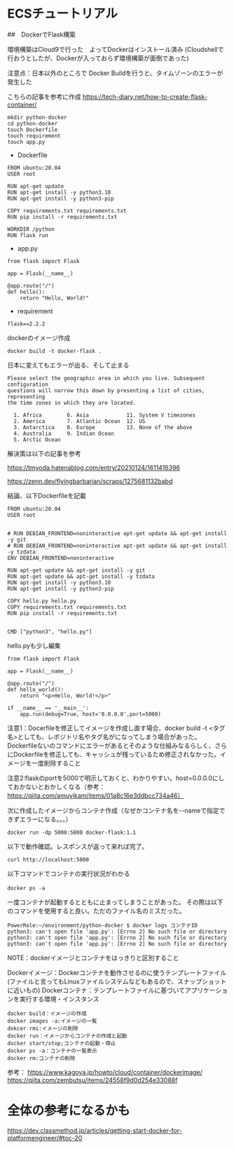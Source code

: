 # ECSチュートリアル

##　DockerでFlask構築



環境構築はCloud9で行った　よってDockerはインストール済み
(Cloudshellで行おうとしたが、Dockerが入っておらず環境構築が面倒であった)

注意点：日本以外のところで Docker Buildを行うと、タイムゾーンのエラーが発生した

こちらの記事を参考に作成
https://tech-diary.net/how-to-create-flask-container/


~~~
mkdir python-docker
cd python-docker
touch Dockerfile
touch requirement
touch app.py
~~~

- Dockerfile

~~~
FROM ubuntu:20.04
USER root

RUN apt-get update
RUN apt-get install -y python3.10
RUN apt-get install -y python3-pip

COPY requirements.txt requirements.txt
RUN pip install -r requirements.txt

WORKDIR /python
RUN flask run
~~~


- app.py
~~~
from flask import Flask

app = Flask(__name__)

@app.route("/")
def hello():
    return "Hello, World!"
~~~

- requirement
~~~
flask==2.2.2
~~~

dockerのイメージ作成
~~~
docker build -t docker-flask .
~~~


日本に変えてもエラーが出る、そして止まる

~~~
Please select the geographic area in which you live. Subsequent configuration
questions will narrow this down by presenting a list of cities, representing
the time zones in which they are located.

  1. Africa        6. Asia            11. System V timezones
  2. America       7. Atlantic Ocean  12. US
  3. Antarctica    8. Europe          13. None of the above
  4. Australia     9. Indian Ocean
  5. Arctic Ocean  
~~~

解決策は以下の記事を参考

https://tmyoda.hatenablog.com/entry/20210124/1611416396

https://zenn.dev/flyingbarbarian/scraps/1275681132babd


結論、以下Dockerfileを記載
~~~
FROM ubuntu:20.04
USER root


# RUN DEBIAN_FRONTEND=noninteractive apt-get update && apt-get install -y git
# RUN DEBIAN_FRONTEND=noninteractive apt-get update && apt-get install -y tzdata
ENV DEBIAN_FRONTEND=noninteractive

RUN apt-get update && apt-get install -y git
RUN apt-get update && apt-get install -y tzdata
RUN apt-get install -y python3.10
RUN apt-get install -y python3-pip

COPY hello.py hello.py
COPY requirements.txt requirements.txt
RUN pip install -r requirements.txt


CMD ["python3", "hello.py"]
~~~

hello.pyも少し編集
~~~
from flask import Flask

app = Flask(__name__)

@app.route("/")
def hello_world():
    return "<p>Hello, World!</p>"
    
if __name__ == '__main__':
    app.run(debug=True, host='0.0.0.0',port=5000)
~~~

注意1：Docerfileを修正してイメージを作成し直す場合、docker build -t <タグ名>としても、レポジトリ名やタグ名が<none>になってしまう場合があった。Dockerfileないのコマンドにエラーがあるとそのような仕組みなるらしく、さらにDockerfileを修正しても、キャッシュが残っているため修正されなかった。イメージを一度削除すること

注意2:flaskのportを5000で明示しておくと、わかりやすい。host=0.0.0.0にしておかないとおかしくなる（参考：https://qiita.com/amuyikam/items/01a8c16e3ddbcc734a46）


次に作成したイメージからコンテナ作成（なぜかコンテナ名を--nameで指定できずエラーになる。。。）
~~~
docker run -dp 5000:5000 docker-flask:1.1
~~~

以下で動作確認。レスポンスが返って来れば完了。
~~~
curl http://localhost:5000
~~~

以下コマンドでコンテナの実行状況がわかる
~~~
docker ps -a　
~~~

一度コンテナが起動するとともに止まってしまうことがあった。
その際は以下のコマンドを使用すると良い。ただのファイル名のミスだった。
~~~
PowerRole:~/environment/python-docker $ docker logs コンテナID
python3: can't open file 'app.py': [Errno 2] No such file or directory
python3: can't open file 'app.py': [Errno 2] No such file or directory
python3: can't open file 'app.py': [Errno 2] No such file or directory
~~~


NOTE：dockerイメージとコンテナをはっきりと区別すること

Dockerイメージ：Dockerコンテナを動作させるのに使うテンプレートファイル(ファイルと言ってもLinuxファイルシステムなどもあるので、スナップショットに近いもの)
Dockerコンテナ：テンプレートファイルに基づいてアプリケーションを実行する環境・インスタンス

~~~
docker build：イメージの作成
docker images -a:イメージの一覧
dokcer rmi:イメージの削除
docker run：イメージからコンテナの作成と起動
docker start/stop;コンテナの起動・停止
docker ps -a：コンテナの一覧表示
docker rm:コンテナの削除
~~~

参考：
https://www.kagoya.jp/howto/cloud/container/dockerimage/
https://qiita.com/zembutsu/items/24558f9d0d254e33088f




# 全体の参考になるかも
https://dev.classmethod.jp/articles/getting-start-docker-for-platformengineer/#toc-20